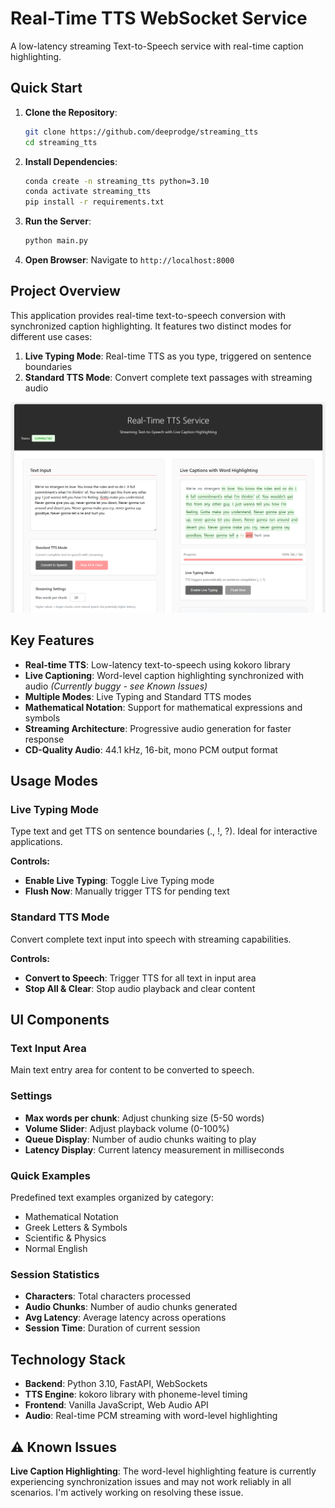 # Real-Time TTS WebSocket Service

A low-latency streaming Text-to-Speech service with real-time caption highlighting.


## Quick Start

1. **Clone the Repository**:
   ```bash
   git clone https://github.com/deeprodge/streaming_tts
   cd streaming_tts
   ```

2. **Install Dependencies**:
   ```bash
   conda create -n streaming_tts python=3.10
   conda activate streaming_tts
   pip install -r requirements.txt
   ```

3. **Run the Server**:
   ```bash
   python main.py
   ```

4. **Open Browser**:
   Navigate to `http://localhost:8000`

## Project Overview

This application provides real-time text-to-speech conversion with synchronized caption highlighting. It features two distinct modes for different use cases:

1. **Live Typing Mode**: Real-time TTS as you type, triggered on sentence boundaries
2. **Standard TTS Mode**: Convert complete text passages with streaming audio

![Streaming TTS UI](screenshot.png)

## Key Features

- **Real-time TTS**: Low-latency text-to-speech using kokoro library
- **Live Captioning**: Word-level caption highlighting synchronized with audio *(Currently buggy - see Known Issues)*
- **Multiple Modes**: Live Typing and Standard TTS modes
- **Mathematical Notation**: Support for mathematical expressions and symbols
- **Streaming Architecture**: Progressive audio generation for faster response
- **CD-Quality Audio**: 44.1 kHz, 16-bit, mono PCM output format

## Usage Modes

### Live Typing Mode
Type text and get TTS on sentence boundaries (., !, ?). Ideal for interactive applications.

**Controls:**
- **Enable Live Typing**: Toggle Live Typing mode
- **Flush Now**: Manually trigger TTS for pending text

### Standard TTS Mode
Convert complete text input into speech with streaming capabilities.

**Controls:**
- **Convert to Speech**: Trigger TTS for all text in input area
- **Stop All & Clear**: Stop audio playback and clear content

## UI Components

### Text Input Area
Main text entry area for content to be converted to speech.

### Settings
- **Max words per chunk**: Adjust chunking size (5-50 words)
- **Volume Slider**: Adjust playback volume (0-100%)
- **Queue Display**: Number of audio chunks waiting to play
- **Latency Display**: Current latency measurement in milliseconds

### Quick Examples
Predefined text examples organized by category:
- Mathematical Notation
- Greek Letters & Symbols
- Scientific & Physics
- Normal English

### Session Statistics
- **Characters**: Total characters processed
- **Audio Chunks**: Number of audio chunks generated
- **Avg Latency**: Average latency across operations
- **Session Time**: Duration of current session

## Technology Stack

- **Backend**: Python 3.10, FastAPI, WebSockets
- **TTS Engine**: kokoro library with phoneme-level timing
- **Frontend**: Vanilla JavaScript, Web Audio API
- **Audio**: Real-time PCM streaming with word-level highlighting


## ⚠️ Known Issues

**Live Caption Highlighting**: The word-level highlighting feature is currently experiencing synchronization issues and may not work reliably in all scenarios. I'm actively working on resolving these issue.
